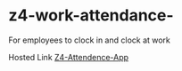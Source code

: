 # z4-work-attendance-
For employees to clock in and clock at work

Hosted Link 
[Z4-Attendence-App](https://z4-attendence.web.app/index.html)
